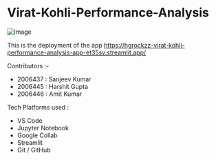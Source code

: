 # Virat-Kohli-Performance-Analysis

![image](https://user-images.githubusercontent.com/87670425/233832374-a20e32be-fc67-4242-b6ee-c41d7292335d.png)

This is the deployment of the app 
https://hgrockzz-virat-kohli-performance-analysis-app-et35sv.streamlit.app/

Contributors :-
- 2006437 : Sanjeev Kumar
- 2006445 : Harshit Gupta
- 2006446 : Amit Kumar

Tech Platforms used :
- VS Code
- Jupyter Notebook
- Google Collab
- Streamlit
- Git / GitHub

